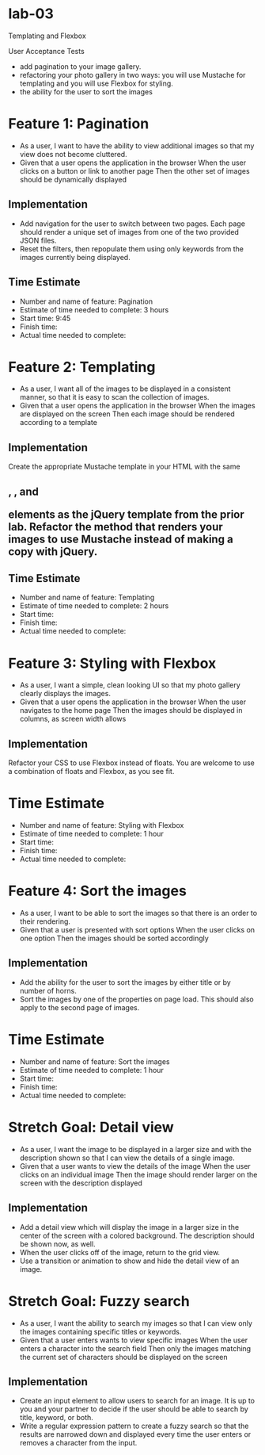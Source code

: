 # lab-03
Templating and Flexbox

User Acceptance Tests
- add pagination to your image gallery.
- refactoring your photo gallery in two ways: you will use Mustache for templating and you will use Flexbox for styling.
- the ability for the user to sort the images


# Feature 1: Pagination
- As a user, I want to have the ability to view additional images so that my view does not become cluttered.
- Given that a user opens the application in the browser When the user clicks on a button or link to another page Then the other set of images should be dynamically displayed

## Implementation
- Add navigation for the user to switch between two pages. Each page should render a unique set of images from one of the two provided JSON files.
- Reset the filters, then repopulate them using only keywords from the images currently being displayed.


## Time Estimate
- Number and name of feature: Pagination
- Estimate of time needed to complete: 3 hours
- Start time: 9:45
- Finish time: 
- Actual time needed to complete: 


# Feature 2: Templating
- As a user, I want all of the images to be displayed in a consistent manner, so that it is easy to scan the collection of images.
- Given that a user opens the application in the browser When the images are displayed on the screen Then each image should be rendered according to a template

## Implementation
Create the appropriate Mustache template in your HTML with the same <h2>, <img>, and <p> elements as the jQuery template from the prior lab.
Refactor the method that renders your images to use Mustache instead of making a copy with jQuery.

## Time Estimate
- Number and name of feature: Templating
- Estimate of time needed to complete: 2 hours
- Start time: 
- Finish time: 
- Actual time needed to complete: 

# Feature 3: Styling with Flexbox
- As a user, I want a simple, clean looking UI so that my photo gallery clearly displays the images.
- Given that a user opens the application in the browser When the user navigates to the home page Then the images should be displayed in columns, as screen width allows

## Implementation
Refactor your CSS to use Flexbox instead of floats. You are welcome to use a combination of floats and Flexbox, as you see fit.

# Time Estimate
- Number and name of feature: Styling with Flexbox
- Estimate of time needed to complete: 1 hour
- Start time: 
- Finish time: 
- Actual time needed to complete: 

# Feature 4: Sort the images
- As a user, I want to be able to sort the images so that there is an order to their rendering.
- Given that a user is presented with sort options When the user clicks on one option Then the images should be sorted accordingly

## Implementation
- Add the ability for the user to sort the images by either title or by number of horns.
- Sort the images by one of the properties on page load. This should also apply to the second page of images.

# Time Estimate
- Number and name of feature: Sort the images
- Estimate of time needed to complete: 1 hour
- Start time: 
- Finish time: 
- Actual time needed to complete: 

# Stretch Goal: Detail view
- As a user, I want the image to be displayed in a larger size and with the description shown so that I can view the details of a single image.
- Given that a user wants to view the details of the image When the user clicks on an individual image Then the image should render larger on the screen with the description displayed

## Implementation
- Add a detail view which will display the image in a larger size in the center of the screen with a colored background.
The description should be shown now, as well.
- When the user clicks off of the image, return to the grid view.
- Use a transition or animation to show and hide the detail view of an image.

# Stretch Goal: Fuzzy search
- As a user, I want the ability to search my images so that I can view only the images containing specific titles or keywords.
- Given that a user enters wants to view specific images When the user enters a character into the search field Then only the images matching the current set of characters should be displayed on the screen

## Implementation
- Create an input element to allow users to search for an image. It is up to you and your partner to decide if the user should be able to search by title, keyword, or both.
- Write a regular expression pattern to create a fuzzy search so that the results are narrowed down and displayed every time the user enters or removes a character from the input.